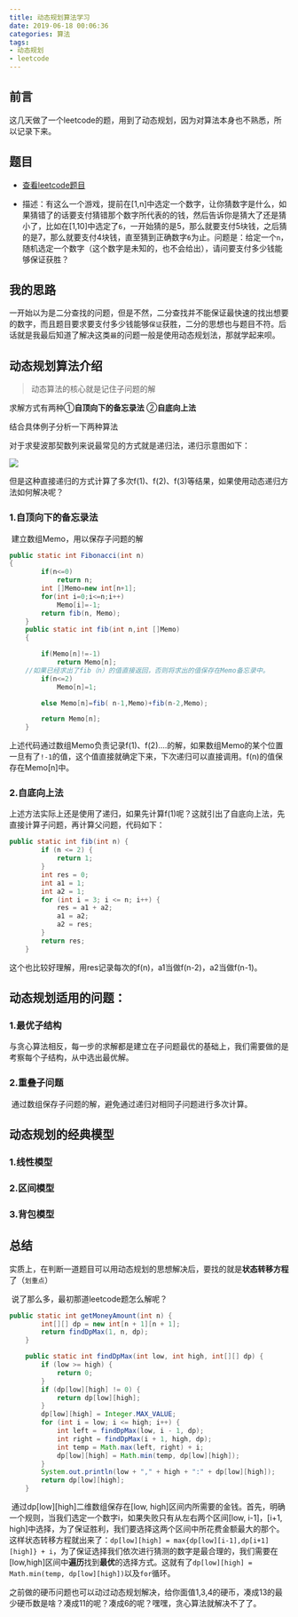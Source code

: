 ```yaml
---
title: 动态规划算法学习
date: 2019-06-18 00:06:36
categories: 算法
tags:
- 动态规划
- leetcode
---
```


## 前言

​	这几天做了一个leetcode的题，用到了动态规划，因为对算法本身也不熟悉，所以记录下来。

## 题目

- [查看leetcode题目](<https://leetcode.com/problems/guess-number-higher-or-lower-ii/>)

- 描述：有这么一个游戏，提前在[1,n]中选定一个数字，让你猜数字是什么，如果猜错了的话要支付猜错那个数字所代表的的钱，然后告诉你是猜大了还是猜小了，比如在[1,10]中选定了`6`，一开始猜的是5，那么就要支付5块钱，之后猜的是7，那么就要支付4块钱，直至猜到正确数字`6`为止。问题是：给定一个`n`，随机选定一个数字（这个数字是未知的，也不会给出），请问要支付多少钱能够保证获胜？

## 我的思路

​	一开始以为是二分查找的问题，但是不然，二分查找并不能保证最快速的找出想要的数字，而且题目要求要支付多少钱能够`保证`获胜，二分的思想也与题目不符。后话就是我最后知道了解决这类`最`的问题一般是使用动态规划法，那就学起来呗。

## 动态规划算法介绍

> 动态算法的核心就是记住子问题的解

求解方式有两种①**自顶向下的备忘录法**   ②**自底向上法**

结合具体例子分析一下两种算法

对于求斐波那契数列来说最常见的方式就是递归法，递归示意图如下：

![](https://cxlsky.oss-cn-beijing.aliyuncs.com/blog/img/fibdiagram.jpg?x-oss-process=style/blogimg)

​	       但是这种直接递归的方式计算了多次f(1)、f(2)、f(3)等结果，如果使用动态递归方法如何解决呢？

### 1.自顶向下的备忘录法

​	建立数组Memo，用以保存子问题的解

```java
public static int Fibonacci(int n)
{
        if(n<=0)
            return n;
        int []Memo=new int[n+1];        
        for(int i=0;i<=n;i++)
            Memo[i]=-1;
        return fib(n, Memo);
    }
    public static int fib(int n,int []Memo)
    {

        if(Memo[n]!=-1)
            return Memo[n];
    //如果已经求出了fib（n）的值直接返回，否则将求出的值保存在Memo备忘录中。               
        if(n<=2)
            Memo[n]=1;

        else Memo[n]=fib( n-1,Memo)+fib(n-2,Memo);  

        return Memo[n];
    }
```

​	上述代码通过数组Memo负责记录f(1)、f(2)....的解，如果数组Memo的某个位置一旦有了`!-1`的值，这个值直接就确定下来，下次递归可以直接调用。f(n)的值保存在Memo[n]中。

### 2.自底向上法

​	上述方法实际上还是使用了递归，如果先计算f(1)呢？这就引出了自底向上法，先直接计算子问题，再计算父问题，代码如下：

```java
public static int fib(int n) {
        if (n <= 2) {
            return 1;
        }
        int res = 0;
        int a1 = 1;
        int a2 = 1;
        for (int i = 3; i <= n; i++) {
            res = a1 + a2;
            a1 = a2;
            a2 = res;
        }
        return res;
    }
```

​	 这个也比较好理解，用res记录每次的f(n)，a1当做f(n-2)，a2当做f(n-1)。

## 动态规划适用的问题：

### 1.最优子结构

​	与贪心算法相反，每一步的求解都是建立在子问题最优的基础上，我们需要做的是考察每个子结构，从中选出最优解。

### 2.重叠子问题

​	通过数组保存子问题的解，避免通过递归对相同子问题进行多次计算。

##  动态规划的经典模型

### 1.线性模型

### 2.区间模型

### 3.背包模型

## 总结

​	实质上，在判断一道题目可以用动态规划的思想解决后，要找的就是**状态转移方程**了（`划重点`）

​	说了那么多，最初那道leetcode题怎么解呢？

```java
public static int getMoneyAmount(int n) {
        int[][] dp = new int[n + 1][n + 1];
        return findDpMax(1, n, dp);
    }

    public static int findDpMax(int low, int high, int[][] dp) {
        if (low >= high) {
            return 0;
        }
        if (dp[low][high] != 0) {
            return dp[low][high];
        }
        dp[low][high] = Integer.MAX_VALUE;
        for (int i = low; i <= high; i++) {
            int left = findDpMax(low, i - 1, dp);
            int right = findDpMax(i + 1, high, dp);
            int temp = Math.max(left, right) + i;
            dp[low][high] = Math.min(temp, dp[low][high]);
        }
        System.out.println(low + "," + high + ":" + dp[low][high]);
        return dp[low][high];
    }
```

​	通过dp\[low][high]二维数组保存在[low, high]区间内所需要的金钱。首先，明确一个规则，当我们选定一个数字i，如果失败只有从左右两个区间[low, i-1]，[i+1, high]中选择，为了保证胜利，我们要选择这两个区间中所花费金额最大的那个。这样状态转移方程就出来了：`dp[low][high] = max{dp[low][i-1],dp[i+1][high]} + i`，为了保证选择我们依次进行猜测的数字是最合理的，我们需要在[low,high]区间中**遍历**找到**最优**的选择方式。这就有了```dp[low][high] = Math.min(temp, dp[low][high])```以及`for`循环。

​	之前做的硬币问题也可以动过动态规划解决，给你面值1,3,4的硬币，凑成13的最少硬币数是啥？凑成11的呢？凑成6的呢？嘿嘿，贪心算法就解决不了了。

